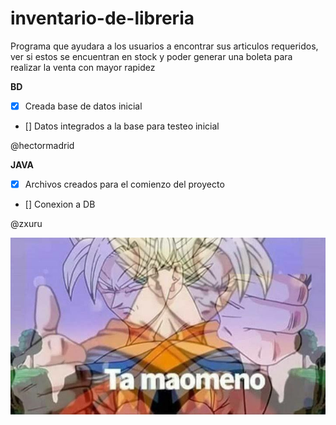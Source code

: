 # inventario-de-libreria

Programa que ayudara a los usuarios a encontrar sus articulos requeridos, ver si estos se encuentran en stock y poder generar una boleta para realizar la venta con mayor rapidez

__BD__
- [x] Creada base de datos inicial
- [] Datos integrados a la base para testeo inicial

@hectormadrid

__JAVA__
- [x] Archivos creados para el comienzo del proyecto
- [] Conexion a DB

@zxuru

![maOeno](/Images/maomeno.jpg)